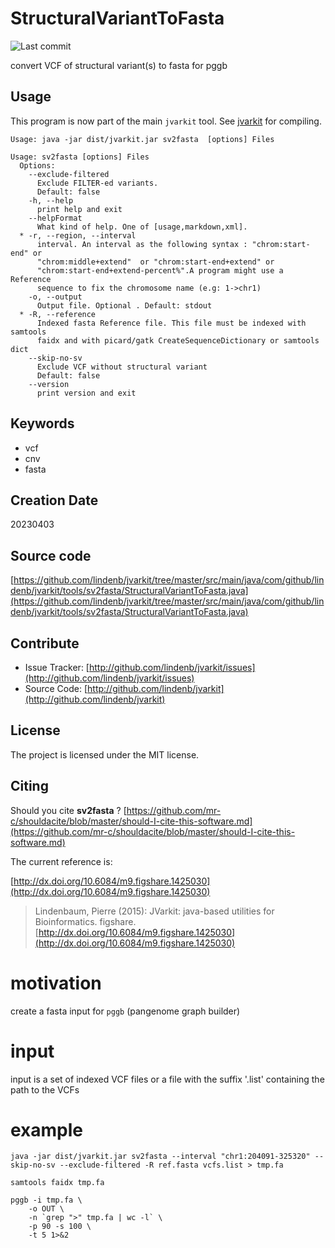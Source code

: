 # StructuralVariantToFasta

![Last commit](https://img.shields.io/github/last-commit/lindenb/jvarkit.png)

convert VCF of structural variant(s) to fasta for pggb


## Usage


This program is now part of the main `jvarkit` tool. See [jvarkit](JvarkitCentral.md) for compiling.


```
Usage: java -jar dist/jvarkit.jar sv2fasta  [options] Files

Usage: sv2fasta [options] Files
  Options:
    --exclude-filtered
      Exclude FILTER-ed variants.
      Default: false
    -h, --help
      print help and exit
    --helpFormat
      What kind of help. One of [usage,markdown,xml].
  * -r, --region, --interval
      interval. An interval as the following syntax : "chrom:start-end" or 
      "chrom:middle+extend"  or "chrom:start-end+extend" or 
      "chrom:start-end+extend-percent%".A program might use a Reference 
      sequence to fix the chromosome name (e.g: 1->chr1)
    -o, --output
      Output file. Optional . Default: stdout
  * -R, --reference
      Indexed fasta Reference file. This file must be indexed with samtools 
      faidx and with picard/gatk CreateSequenceDictionary or samtools dict
    --skip-no-sv
      Exclude VCF without structural variant
      Default: false
    --version
      print version and exit

```


## Keywords

 * vcf
 * cnv
 * fasta



## Creation Date

20230403

## Source code 

[https://github.com/lindenb/jvarkit/tree/master/src/main/java/com/github/lindenb/jvarkit/tools/sv2fasta/StructuralVariantToFasta.java](https://github.com/lindenb/jvarkit/tree/master/src/main/java/com/github/lindenb/jvarkit/tools/sv2fasta/StructuralVariantToFasta.java)


## Contribute

- Issue Tracker: [http://github.com/lindenb/jvarkit/issues](http://github.com/lindenb/jvarkit/issues)
- Source Code: [http://github.com/lindenb/jvarkit](http://github.com/lindenb/jvarkit)

## License

The project is licensed under the MIT license.

## Citing

Should you cite **sv2fasta** ? [https://github.com/mr-c/shouldacite/blob/master/should-I-cite-this-software.md](https://github.com/mr-c/shouldacite/blob/master/should-I-cite-this-software.md)

The current reference is:

[http://dx.doi.org/10.6084/m9.figshare.1425030](http://dx.doi.org/10.6084/m9.figshare.1425030)

> Lindenbaum, Pierre (2015): JVarkit: java-based utilities for Bioinformatics. figshare.
> [http://dx.doi.org/10.6084/m9.figshare.1425030](http://dx.doi.org/10.6084/m9.figshare.1425030)


# motivation

create a fasta input for `pggb` (pangenome graph builder)

# input

input is a set of indexed VCF files or a file with the suffix '.list' containing the path to the VCFs

# example

```
java -jar dist/jvarkit.jar sv2fasta --interval "chr1:204091-325320" --skip-no-sv --exclude-filtered -R ref.fasta vcfs.list > tmp.fa

samtools faidx tmp.fa

pggb -i tmp.fa \
	-o OUT \
    -n `grep ">" tmp.fa | wc -l` \
	-p 90 -s 100 \
	-t 5 1>&2

```



